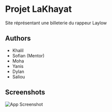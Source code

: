 
# Projet LaKhayat

Site réprésentant une billeterie du rappeur Laylow

## Authors

- Khalil
- Sofian (Mentor)
- Moha
- Yanis
- Dylan
- Saliou

## Screenshots

![App Screenshot](https://zupimages.net/up/23/05/fsl6.png)
